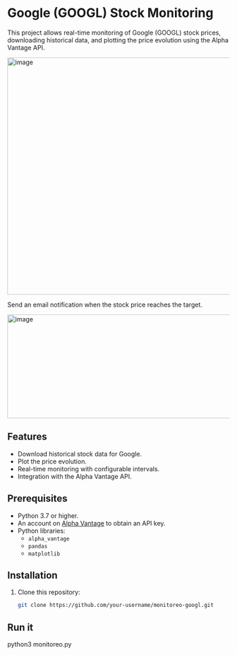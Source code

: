 # Google (GOOGL) Stock Monitoring

This project allows real-time monitoring of Google (GOOGL) stock prices, downloading historical data, and plotting the price evolution using the Alpha Vantage API.

<img width="649" height="537" alt="image" src="https://github.com/user-attachments/assets/89a42651-b745-4bbe-a201-2e1339d65a61" />

Send an email notification when the stock price reaches the target.

<img width="953" height="235" alt="image" src="https://github.com/user-attachments/assets/12e8b348-7899-4b70-afca-5c1c762b5e9d" />

## Features
- Download historical stock data for Google.
- Plot the price evolution.
- Real-time monitoring with configurable intervals.
- Integration with the Alpha Vantage API.

## Prerequisites
- Python 3.7 or higher.
- An account on [Alpha Vantage](https://www.alphavantage.co/) to obtain an API key.
- Python libraries:
  - `alpha_vantage`
  - `pandas`
  - `matplotlib`

## Installation
1. Clone this repository:
   ```bash
   git clone https://github.com/your-username/monitoreo-googl.git

## Run it
 python3 monitoreo.py  

